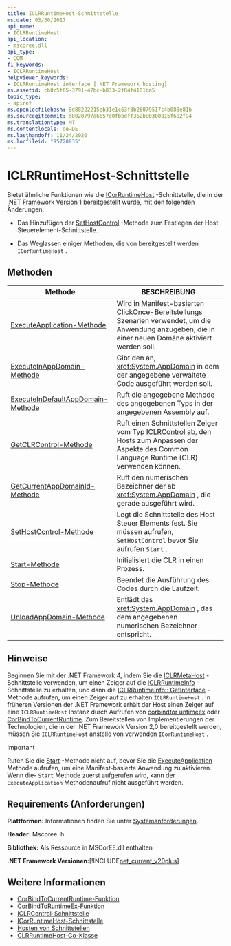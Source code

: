 ```yaml
---
title: ICLRRuntimeHost-Schnittstelle
ms.date: 03/30/2017
api_name:
- ICLRRuntimeHost
api_location:
- mscoree.dll
api_type:
- COM
f1_keywords:
- ICLRRuntimeHost
helpviewer_keywords:
- ICLRRuntimeHost interface [.NET Framework hosting]
ms.assetid: cb0c5f65-3791-47bc-b833-2f84f4101ba5
topic_type:
- apiref
ms.openlocfilehash: 8d88222215eb31e1c63f3b26079517c4b088e81b
ms.sourcegitcommit: d8020797a6657d0fbbdff362b80300815f682f94
ms.translationtype: MT
ms.contentlocale: de-DE
ms.lasthandoff: 11/24/2020
ms.locfileid: "95728835"
---
```

# <a name="iclrruntimehost-interface"></a>ICLRRuntimeHost-Schnittstelle

Bietet ähnliche Funktionen wie die [ICorRuntimeHost](icorruntimehost-interface.md) -Schnittstelle, die in der .NET Framework Version 1 bereitgestellt wurde, mit den folgenden Änderungen:  
  
- Das Hinzufügen der [SetHostControl](iclrruntimehost-sethostcontrol-method.md) -Methode zum Festlegen der Host Steuerelement-Schnittstelle.  
  
- Das Weglassen einiger Methoden, die von bereitgestellt werden `ICorRuntimeHost` .  
  
## <a name="methods"></a>Methoden  
  
|Methode|BESCHREIBUNG|  
|------------|-----------------|  
|[ExecuteApplication-Methode](iclrruntimehost-executeapplication-method.md)|Wird in Manifest-basierten ClickOnce-Bereitstellungs Szenarien verwendet, um die Anwendung anzugeben, die in einer neuen Domäne aktiviert werden soll.|  
|[ExecuteInAppDomain-Methode](iclrruntimehost-executeinappdomain-method.md)|Gibt den an, <xref:System.AppDomain> in dem der angegebene verwaltete Code ausgeführt werden soll.|  
|[ExecuteInDefaultAppDomain-Methode](iclrruntimehost-executeindefaultappdomain-method.md)|Ruft die angegebene Methode des angegebenen Typs in der angegebenen Assembly auf.|  
|[GetCLRControl-Methode](iclrruntimehost-getclrcontrol-method.md)|Ruft einen Schnittstellen Zeiger vom Typ [ICLRControl](iclrcontrol-interface.md) ab, den Hosts zum Anpassen der Aspekte des Common Language Runtime (CLR) verwenden können.|  
|[GetCurrentAppDomainId-Methode](iclrruntimehost-getcurrentappdomainid-method.md)|Ruft den numerischen Bezeichner der ab <xref:System.AppDomain> , die gerade ausgeführt wird.|  
|[SetHostControl-Methode](iclrruntimehost-sethostcontrol-method.md)|Legt die Schnittstelle des Host Steuer Elements fest. Sie müssen aufrufen, `SetHostControl` bevor Sie aufrufen `Start` .|  
|[Start-Methode](iclrruntimehost-start-method.md)|Initialisiert die CLR in einen Prozess.|  
|[Stop-Methode](iclrruntimehost-stop-method.md)|Beendet die Ausführung des Codes durch die Laufzeit.|  
|[UnloadAppDomain-Methode](iclrruntimehost-unloadappdomain-method.md)|Entlädt das <xref:System.AppDomain> , das dem angegebenen numerischen Bezeichner entspricht.|  
  
## <a name="remarks"></a>Hinweise  

 Beginnen Sie mit der .NET Framework 4, indem Sie die [ICLRMetaHost](iclrmetahost-interface.md) -Schnittstelle verwenden, um einen Zeiger auf die [ICLRRuntimeInfo](iclrruntimeinfo-interface.md) -Schnittstelle zu erhalten, und dann die [ICLRRuntimeInfo:: GetInterface](iclrruntimeinfo-getinterface-method.md) -Methode aufrufen, um einen Zeiger auf zu erhalten `ICLRRuntimeHost` . In früheren Versionen der .NET Framework erhält der Host einen Zeiger auf eine `ICLRRuntimeHost` Instanz durch Aufrufen von [corbindtor untimeex](corbindtoruntimeex-function.md) oder [CorBindToCurrentRuntime](corbindtocurrentruntime-function.md). Zum Bereitstellen von Implementierungen der Technologien, die in der .NET Framework Version 2,0 bereitgestellt werden, müssen Sie `ICLRRuntimeHost` anstelle von verwenden `ICorRuntimeHost` .  
  
> [!IMPORTANT]
> Rufen Sie die [Start](iclrruntimehost-start-method.md) -Methode nicht auf, bevor Sie die [ExecuteApplication](iclrruntimehost-executeapplication-method.md) -Methode aufrufen, um eine Manifest-basierte Anwendung zu aktivieren. Wenn die- `Start` Methode zuerst aufgerufen wird, kann der `ExecuteApplication` Methodenaufruf nicht ausgeführt werden.  
  
## <a name="requirements"></a>Requirements (Anforderungen)  

 **Plattformen:** Informationen finden Sie unter [Systemanforderungen](../../get-started/system-requirements.md).  
  
 **Header:** Mscoree. h  
  
 **Bibliothek:** Als Ressource in MSCorEE.dll enthalten  
  
 **.NET Framework Versionen:**[!INCLUDE[net_current_v20plus](../../../../includes/net-current-v20plus-md.md)]  
  
## <a name="see-also"></a>Weitere Informationen

- [CorBindToCurrentRuntime-Funktion](corbindtocurrentruntime-function.md)
- [CorBindToRuntimeEx-Funktion](corbindtoruntimeex-function.md)
- [ICLRControl-Schnittstelle](iclrcontrol-interface.md)
- [ICorRuntimeHost-Schnittstelle](icorruntimehost-interface.md)
- [Hosten von Schnittstellen](hosting-interfaces.md)
- [CLRRuntimeHost-Co-Klasse](clrruntimehost-coclass.md)
